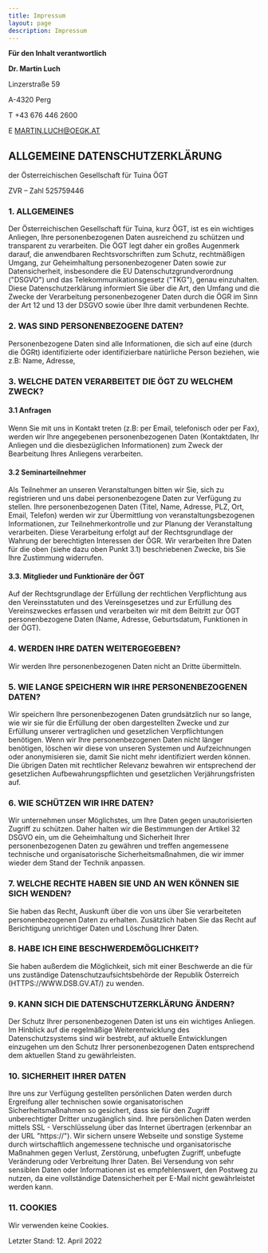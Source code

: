 ```yaml
---
title: Impressum
layout: page
description: Impressum
---
```


**Für den Inhalt verantwortlich**

**Dr. Martin Luch**

Linzerstraße 59

A-4320 Perg

T +43 676 446 2600


E MARTIN.LUCH@OEGK.AT


## ALLGEMEINE DATENSCHUTZERKLÄRUNG

der Österreichischen Gesellschaft für Tuina ÖGT

ZVR – Zahl 525759446

### 1. ALLGEMEINES

Der Österreichischen Gesellschaft für Tuina, kurz ÖGT, ist es ein wichtiges Anliegen, Ihre personenbezogenen Daten ausreichend zu schützen und transparent zu verarbeiten. Die ÖGT legt daher ein großes Augenmerk darauf, die anwendbaren Rechtsvorschriften zum Schutz, rechtmäßigen Umgang, zur Geheimhaltung personenbezogener Daten sowie zur Datensicherheit, insbesondere die EU Datenschutzgrundverordnung ("DSGVO") und das Telekommunikationsgesetz ("TKG"), genau einzuhalten. Diese Datenschutzerklärung informiert Sie über die Art, den Umfang und die Zwecke der Verarbeitung personenbezogener Daten durch die ÖGR im Sinn der Art 12 und 13 der DSGVO sowie über Ihre damit verbundenen Rechte.

### 2. WAS SIND PERSONENBEZOGENE DATEN?

Personenbezogene Daten sind alle Informationen, die sich auf eine (durch die ÖGRt) identifizierte oder identifizierbare natürliche Person beziehen, wie z.B: Name, Adresse,

### 3. WELCHE DATEN VERARBEITET DIE ÖGT ZU WELCHEM ZWECK?

#### 3.1 Anfragen

Wenn Sie mit uns in Kontakt treten (z.B: per Email, telefonisch oder per Fax), werden wir Ihre angegebenen personenbezogenen Daten (Kontaktdaten, Ihr Anliegen und die diesbezüglichen Informationen) zum Zweck der Bearbeitung Ihres Anliegens verarbeiten.

#### 3.2 Seminarteilnehmer

Als Teilnehmer an unseren Veranstaltungen bitten wir Sie, sich zu registrieren und uns dabei personenbezogene Daten zur Verfügung zu stellen. Ihre personenbezogenen Daten (Titel, Name, Adresse, PLZ, Ort, Email, Telefon) werden wir zur Übermittlung von veranstaltungsbezogenen Informationen, zur Teilnehmerkontrolle und zur Planung der Veranstaltung verarbeiten. Diese Verarbeitung erfolgt auf der Rechtsgrundlage der Wahrung der berechtigten Interessen der ÖGR. Wir verarbeiten Ihre Daten für die oben (siehe dazu oben Punkt 3.1) beschriebenen Zwecke, bis Sie Ihre Zustimmung widerrufen.

#### 3.3. Mitglieder und Funktionäre der ÖGT

Auf der Rechtsgrundlage der Erfüllung der rechtlichen Verpflichtung aus den Vereinsstatuten und des Vereinsgesetzes und zur Erfüllung des Vereinszweckes erfassen und verarbeiten wir mit dem Beitritt zur ÖGT personenbezogene Daten (Name, Adresse, Geburtsdatum, Funktionen in der ÖGT).

### 4. WERDEN IHRE DATEN WEITERGEGEBEN?

Wir werden Ihre personenbezogenen Daten nicht an Dritte übermitteln.

### 5. WIE LANGE SPEICHERN WIR IHRE PERSONENBEZOGENEN DATEN?

Wir speichern Ihre personenbezogenen Daten grundsätzlich nur so lange, wie wir sie für die Erfüllung der oben dargestellten Zwecke und zur Erfüllung unserer vertraglichen und gesetzlichen Verpflichtungen benötigen. Wenn wir Ihre personenbezogenen Daten nicht länger benötigen, löschen wir diese von unseren Systemen und Aufzeichnungen oder anonymisieren sie, damit Sie nicht mehr identifiziert werden können. Die übrigen Daten mit rechtlicher Relevanz bewahren wir entsprechend der gesetzlichen Aufbewahrungspflichten und gesetzlichen Verjährungsfristen auf.

### 6. WIE SCHÜTZEN WIR IHRE DATEN?

Wir unternehmen unser Möglichstes, um Ihre Daten gegen unautorisierten Zugriff zu schützen. Daher halten wir die Bestimmungen der Artikel 32 DSGVO ein, um die Geheimhaltung und Sicherheit Ihrer personenbezogenen Daten zu gewähren und treffen angemessene technische und organisatorische Sicherheitsmaßnahmen, die wir immer wieder dem Stand der Technik anpassen.

### 7. WELCHE RECHTE HABEN SIE UND AN WEN KÖNNEN SIE SICH WENDEN?

Sie haben das Recht, Auskunft über die von uns über Sie verarbeiteten personenbezogenen Daten zu erhalten. Zusätzlich haben Sie das Recht auf Berichtigung unrichtiger Daten und Löschung Ihrer Daten.

### 8. HABE ICH EINE BESCHWERDEMÖGLICHKEIT?

Sie haben außerdem die Möglichkeit, sich mit einer Beschwerde an die für uns zuständige Datenschutzaufsichtsbehörde der Republik Österreich (HTTPS://WWW.DSB.GV.AT/) zu wenden.

### 9. KANN SICH DIE DATENSCHUTZERKLÄRUNG ÄNDERN?

Der Schutz Ihrer personenbezogenen Daten ist uns ein wichtiges Anliegen. Im Hinblick auf die regelmäßige Weiterentwicklung des Datenschutzsystems sind wir bestrebt, auf aktuelle Entwicklungen einzugehen um den Schutz Ihrer personenbezogenen Daten entsprechend dem aktuellen Stand zu gewährleisten.

### 10. SICHERHEIT IHRER DATEN

Ihre uns zur Verfügung gestellten persönlichen Daten werden durch Ergreifung aller technischen sowie organisatorischen Sicherheitsmaßnahmen so gesichert, dass sie für den Zugriff unberechtigter Dritter unzugänglich sind. Ihre persönlichen Daten werden mittels SSL - Verschlüsselung über das Internet übertragen (erkennbar an der URL "https://"). Wir sichern unsere Webseite und sonstige Systeme durch wirtschaftlich angemessene technische und organisatorische Maßnahmen gegen Verlust, Zerstörung, unbefugten Zugriff, unbefugte Veränderung oder Verbreitung Ihrer Daten. Bei Versendung von sehr sensiblen Daten oder Informationen ist es empfehlenswert, den Postweg zu nutzen, da eine vollständige Datensicherheit per E-Mail nicht gewährleistet werden kann.


### 11. COOKIES

Wir verwenden keine Cookies.

Letzter Stand: 12. April 2022

